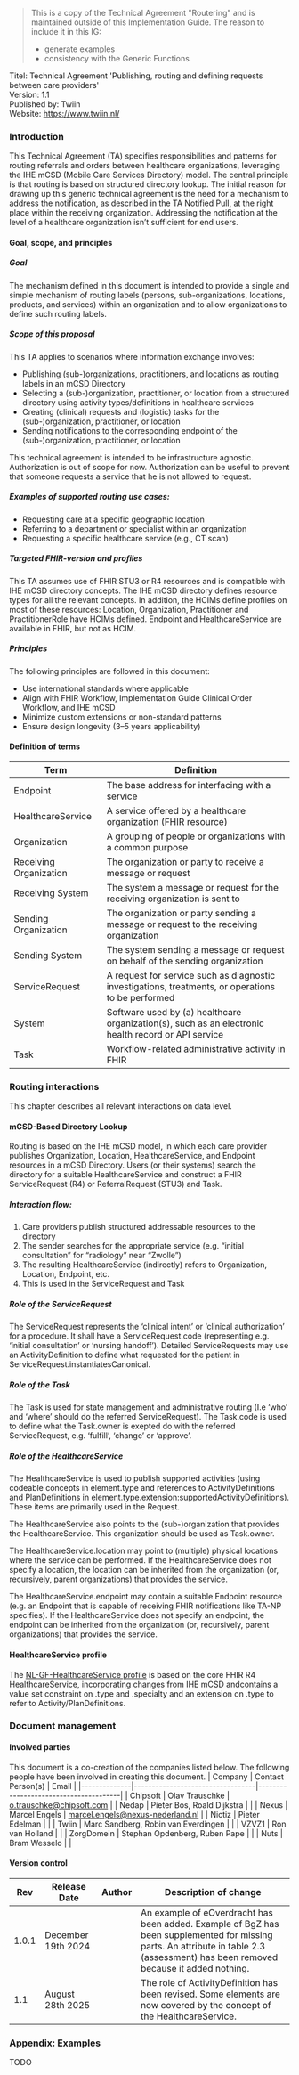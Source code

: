 

> This is a copy of the Technical Agreement "Routering" and is maintained outside of this Implementation Guide. The reason to include it in this IG:
> - generate examples
> - consistency with the Generic Functions

Titel: Technical Agreement 'Publishing, routing and defining requests between care providers'  
Version: 1.1  
Published by: Twiin  
Website: https://www.twiin.nl/  

### Introduction
This Technical Agreement (TA) specifies responsibilities and patterns for routing referrals and orders between healthcare organizations, leveraging the IHE mCSD (Mobile Care Services Directory) model. The central principle is that routing is based on structured directory lookup.
The initial reason for drawing up this generic technical agreement is the need for a mechanism to address the notification, as described in the TA Notified Pull, at the right place within the receiving organization. Addressing the notification at the level of a healthcare organization isn’t sufficient for end users. 


#### Goal, scope, and principles

##### Goal
The mechanism defined in this document is intended to provide a single and simple mechanism of routing labels (persons, sub-organizations, locations, products, and services) within an organization and to allow organizations to define such routing labels. 

##### Scope of this proposal
This TA applies to scenarios where information exchange involves:

- Publishing (sub-)organizations, practitioners, and locations as routing labels in an mCSD Directory
- Selecting a (sub-)organization, practitioner, or location from a structured directory using activity types/definitions in healthcare services
- Creating (clinical) requests and (logistic) tasks for the (sub-)organization, practitioner, or location
- Sending notifications to the corresponding endpoint of the (sub-)organization, practitioner, or location

This technical agreement is intended to be infrastructure agnostic. Authorization is out of scope for now. Authorization can be useful to prevent that someone requests a service that he is not allowed to request. 

##### Examples of supported routing use cases:
- Requesting care at a specific geographic location 
- Referring to a department or specialist within an organization 
- Requesting a specific healthcare service (e.g., CT scan)

##### Targeted FHIR-version and profiles
This TA assumes use of FHIR STU3 or R4 resources and is compatible with IHE mCSD directory concepts. The IHE mCSD directory defines resource types for all the relevant concepts. In addition, the HCIMs define profiles on most of these resources: Location, Organization, Practitioner and PractitionerRole have HCIMs defined. Endpoint and HealthcareService are available in FHIR, but not as HCIM. 

##### Principles
The following principles are followed in this document:

- Use international standards where applicable
- Align with FHIR Workflow, Implementation Guide Clinical Order Workflow, and IHE mCSD
- Minimize custom extensions or non-standard patterns
- Ensure design longevity (3–5 years applicability)

#### Definition of terms
| Term                | Definition                                                                                   |
|---------------------|----------------------------------------------------------------------------------------------|
| Endpoint            | The base address for interfacing with a service                                              |
| HealthcareService   | A service offered by a healthcare organization (FHIR resource)                               |
| Organization        | A grouping of people or organizations with a common purpose                                  |
| Receiving Organization | The organization or party to receive a message or request                                 |
| Receiving System    | The system a message or request for the receiving organization is sent to                    |
| Sending Organization| The organization or party sending a message or request to the receiving organization         |
| Sending System      | The system sending a message or request on behalf of the sending organization                |
| ServiceRequest      | A request for service such as diagnostic investigations, treatments, or operations to be performed |
| System              | Software used by (a) healthcare organization(s), such as an electronic health record or API service |
| Task                | Workflow-related administrative activity in FHIR                                             |

### Routing interactions
This chapter describes all relevant interactions on data level. 

#### mCSD-Based Directory Lookup
Routing is based on the IHE mCSD model, in which each care provider publishes Organization, Location, HealthcareService, and Endpoint resources in a mCSD Directory. 
Users (or their systems) search the directory for a suitable HealthcareService and construct a FHIR ServiceRequest (R4) or ReferralRequest (STU3) and Task.

##### Interaction flow:
1. Care providers publish structured addressable resources to the directory
1. The sender searches for the appropriate service (e.g. “initial consultation” for “radiology” near “Zwolle”)
1. The resulting HealthcareService (indirectly) refers to Organization, Location, Endpoint, etc.
1. This is used in the ServiceRequest and Task

##### Role of the ServiceRequest
The ServiceRequest represents the ‘clinical intent’ or ‘clinical authorization’ for a procedure. It shall have a ServiceRequest.code (representing e.g. ‘initial consultation’ or ‘nursing handoff’). Detailed ServiceRequests may use an ActivityDefinition to define what requested for the patient in ServiceRequest.instantiatesCanonical.

##### Role of the Task
The Task is used for state management and administrative routing (I.e ‘who’ and ‘where’ should do the referred ServiceRequest). The Task.code is used to define what the Task.owner is exepted do with the referred ServiceRequest, e.g. ‘fulfill’, ‘change’ or ‘approve’. 

##### Role of the HealthcareService
The HealthcareService is used to publish supported activities (using codeable concepts in element.type and references to ActivityDefinitions and PlanDefinitions in element.type.extension:supportedActivityDefinitions). These items are primarily used in the Request.

The HealthcareService also points to the (sub-)organization that provides the HealthcareService. This organization should be used as Task.owner. 

The HealthcareService.location may point to (multiple) physical locations where the service can be performed. If the HealthcareService does not specify a location, the location can be inherited from the organization (or, recursively, parent organizations) that provides the service.

The HealthcareService.endpoint may contain a suitable Endpoint resource (e.g. an Endpoint that is capable of receiving FHIR notifications like TA-NP specifies). If the HealthcareService does not specify an endpoint, the endpoint can be inherited from the organization (or, recursively, parent organizations) that provides the service. 




#### HealthcareService profile
The [NL-GF-HealthcareService profile](./StructureDefinition-nl-gf-healthcareservice.html) is based on the core FHIR R4 HealthcareService, incorporating changes from IHE mCSD andcontains a value set constraint on .type and .specialty and an extension on .type to refer to Activity/PlanDefinitions.


### Document management


#### Involved parties
This document is a co-creation of the companies listed below. The following people have been involved in creating this document.
| Company      | Contact Person(s)                | Email                                 |
|--------------|----------------------------------|---------------------------------------|
| Chipsoft     | Olav Trauschke                   | o.trauschke@chipsoft.com              |
| Nedap        | Pieter Bos, Roald Dijkstra       |                                       |
| Nexus        | Marcel Engels                    | marcel.engels@nexus-nederland.nl      |
| Nictiz       | Pieter Edelman                   |                                       |
| Twiin        | Marc Sandberg, Robin van Everdingen |                                   |
| VZVZ1        | Ron van Holland                  |                                       |
| ZorgDomein   | Stephan Opdenberg, Ruben Pape    |                                       |
| Nuts         | Bram Wesselo                     |                                       |

#### Version control
| Rev   | Release Date        | Author | Description of change                                                                                                                                           |
|-------|---------------------|--------|-----------------------------------------------------------------------------------------------------------------------------------------------------------------|
| 1.0.1 | December 19th 2024  |        | An example of eOverdracht has been added. Example of BgZ has been supplemented for missing parts. An attribute in table 2.3 (assessment) has been removed because it added nothing. |
| 1.1   | August 28th 2025    |        | The role of ActivityDefinition has been revised. Some elements are now covered by the concept of the HealthcareService.                                         |

### Appendix: Examples

TODO


<!-- ### Summary of the notification framework in FHIR core

The [FHIR Subscription Framework](https://build.fhir.org/subscriptions.html) facilitates real-time event notifications from a FHIR server to other systems. It uses three core resources: SubscriptionTopic (defining events and triggers), Subscription (describing client requests for notifications), and notification Bundles (containing an event-notification, handshake-notification or heartbeat-notification). Clients request notifications based on specific topics, and servers send them using different communication channels. There are two subscription management styles: In-Band (client-managed) and Out-of-Band (server-managed). These interactions may involve technologies like REST hooks or websockets, allowing clients to receive notifications based on predefined conditions. 
In essence, the Out-of-Band (server-managed) style transfers much of the management burden from the client to the server, with the server being responsible for event processing, notification delivery, and system resilience.

### Notifications in NL Generic Functions IG

> Within NL Generic Functions IG, the Out-of-Band (server-managed) subscription style and REST hook channel shall be used. The default endpoint for notification bundles is the FHIR base url (a local API gateway or proxy should be able to handle/forward notification bundles). SCP uses a SubscriptionTopic, which is triggered if your organization is a participant in a SCP-Task or SCP-CarePlan.

### Example subscription sequence
If Organization-1 creates a Task for PractitionerRole-2 in the local SCP-node, the folowing steps are taken:
- the (local) subscription manager searches the care services directory to get to the FHIR endpoint of PractitionerRole-2 that supports Shared Care Planning. This may involve multiple queries from PractitionerRole-2 to parent organization(s) to an endpoint-resource
- the (local) subscription manager searches for an existing subscription-instance for this endpoint and SubscriptionTopic 'isParticipantInInstance'. If no subscription exists, a new subscription is created and a handshake-notification-bundle is send to the endpoint.
- the (local) subscription manager stores the notification-event (with incremented event-number) and sends the notification-event to the endpoint of PractitionerRole-2 (this may involve retries).
- the (local) subscription manager regularly sends a heartbeat-notification bundle that contains the subscription status and highest event-number. (this may involve retries)
- the subscription client checks each notification-bundle if it hasn't missed any events and it regularly checks if it missed a heartbeat-notification.

### Required capabilities: endpoint

A Shared Care Planning **endpoint** shall implement the following capabilities:
- support the `Subscription` resource
    - support the `read` interaction
    - support the `search` interaction
        - support searchparameters `status`,`criteria`, `channel.endpoint`, `channel.type` and `channel.payload`
    - support operations `$status` and `$event`
    - supports channel type `rest-hook`
    - supports payload type `id-only`. 

A Shared Care Planning endpoint may support additional capabilities like other payloads or channel types. It's up to subscription manager to decide which e.g. channel/payload type to use given the joint capabilities of both subscription manager and client.

### Required capabilities: subscription manager

A Shared Care Planning node shall implement the role of a **subscription manager** for out-of-band style subscriptions, i.e.:
- create/update subscriptions for the 'isParticipantInInstance' topic
- send handshake-notifcation-bundles when subscription.status is `requested` (which may involve retries) and update the subscription.status accordingly
- send heartbeat-notifcation-bundles at predefined intervals (which may involve retries) and update the subscription.status accordingly
- send event-notification-bundles (and incrementing the event-number in a concurrent-save way)

### Required capabilities: subscription client

A Shared Care Planning node shall implement the role of a **subscription client** for out-of-band style subscriptions, i.e.:
- receiving notification-bundles (and forwarding/acting on these notificatiuon-bundles)
- checks each notification-bundle if it hasn't missed any events (using the highest event-number it succesfully processed). Missed notifications are caught up using the $event operation
- checks at predefined intervals if it missed a heartbeat-notification. If a heartbeat-notification is missing, the subscription status is queried using the $status operation.

The subscription client, being responsible for resolving failures, should also track the subscription's state to highlight and fix any erroneous communication.

In order to implement this subscription framework in FHIR version R4, the [Subscriptions R5 Backport for R4](https://hl7.org/fhir/uv/subscriptions-backport/) is used.
Check out the example instances for a [subscription](Subscription-cps-sub-hospitalx.json.html) or [notification-bundle](Bundle-notification-hospitalx-01.json.html). -->